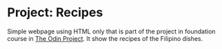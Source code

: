 # Project: Recipes

Simple webpage using HTML only that is part of the project in foundation course in [The Odin Project](https://www.theodinproject.com/). It show the recipes of the Filipino dishes.
